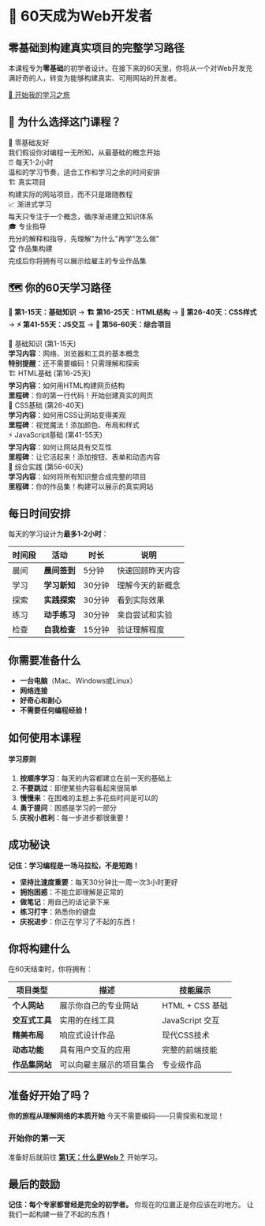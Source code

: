 <div class="hero-section">

# 🚀 60天成为Web开发者

## 零基础到构建真实项目的完整学习路径

本课程专为**零基础**的初学者设计。在接下来的60天里，你将从一个对Web开发充满好奇的人，转变为能够构建真实、可用网站的开发者。

<div class="hero-cta">
  <a href="#/phase-1-foundations/day-01-what-is-web/README" class="hero-cta">🎯 开始我的学习之旅</a>
</div>

</div>

## 🌟 为什么选择这门课程？

<div class="features-grid">

<div class="feature-card">
<div class="feature-title">🎯 零基础友好</div>
<div class="feature-description">我们假设你对编程一无所知，从最基础的概念开始</div>
</div>

<div class="feature-card">
<div class="feature-title">⏰ 每天1-2小时</div>
<div class="feature-description">温和的学习节奏，适合工作和学习之余的时间安排</div>
</div>

<div class="feature-card">
<div class="feature-title">🏗️ 真实项目</div>
<div class="feature-description">构建实际的网站项目，而不只是跟随教程</div>
</div>

<div class="feature-card">
<div class="feature-title">📈 渐进式学习</div>
<div class="feature-description">每天只专注于一个概念，循序渐进建立知识体系</div>
</div>

<div class="feature-card">
<div class="feature-title">🎓 专业指导</div>
<div class="feature-description">充分的解释和指导，先理解"为什么"再学"怎么做"</div>
</div>

<div class="feature-card">
<div class="feature-title">🏆 作品集构建</div>
<div class="feature-description">完成后你将拥有可以展示给雇主的专业作品集</div>
</div>

</div>

## 🗺️ 你的60天学习路径

<div class="learning-path">

**📍 第1-15天：基础知识** → **🏗️ 第16-25天：HTML结构** → **🎨 第26-40天：CSS样式** → **⚡ 第41-55天：JS交互** → **🚀 第56-60天：综合项目**

</div>

<div class="features-grid">

<div class="feature-card">
<div class="feature-title">📍 基础知识 (第1-15天)</div>
<div class="feature-description">
<strong>学习内容</strong>：网络、浏览器和工具的基本概念<br>
<strong>特别提醒</strong>：还不需要编码！只需理解和探索
</div>
</div>

<div class="feature-card">
<div class="feature-title">🏗️ HTML基础 (第16-25天)</div>
<div class="feature-description">
<strong>学习内容</strong>：如何用HTML构建网页结构<br>
<strong>里程碑</strong>：你的第一行代码！开始创建真实的网页
</div>
</div>

<div class="feature-card">
<div class="feature-title">🎨 CSS基础 (第26-40天)</div>
<div class="feature-description">
<strong>学习内容</strong>：如何用CSS让网站变得美观<br>
<strong>里程碑</strong>：视觉魔法！添加颜色、布局和样式
</div>
</div>

<div class="feature-card">
<div class="feature-title">⚡ JavaScript基础 (第41-55天)</div>
<div class="feature-description">
<strong>学习内容</strong>：如何让网站具有交互性<br>
<strong>里程碑</strong>：让它活起来！添加按钮、表单和动态内容
</div>
</div>

<div class="feature-card">
<div class="feature-title">🚀 综合实践 (第56-60天)</div>
<div class="feature-description">
<strong>学习内容</strong>：如何将所有知识整合成完整的项目<br>
<strong>里程碑</strong>：你的作品集！构建可以展示的真实网站
</div>
</div>

</div>

## 每日时间安排

每天的学习设计为**最多1-2小时**：

| 时间段 | 活动 | 时长 | 说明 |
|--------|------|------|------|
| 晨间 | **晨间签到** | 5分钟 | 快速回顾昨天内容 |
| 学习 | **学习新知** | 30分钟 | 理解今天的新概念 |
| 探索 | **实践探索** | 30分钟 | 看到实际效果 |
| 练习 | **动手练习** | 30分钟 | 亲自尝试和实验 |
| 检查 | **自我检查** | 15分钟 | 验证理解程度 |

## 你需要准备什么

- **一台电脑**（Mac、Windows或Linux）
- **网络连接**
- **好奇心和耐心**
- **不需要任何编程经验！**

## 如何使用本课程

#### 学习原则
1. **按顺序学习**：每天的内容都建立在前一天的基础上
2. **不要跳过**：即使某些内容看起来很简单
3. **慢慢来**：在困难的主题上多花些时间是可以的
4. **勇于提问**：困惑是学习的一部分
5. **庆祝小胜利**：每一步进步都很重要！

## 成功秘诀

**记住：学习编程是一场马拉松，不是短跑！**

- **坚持比速度重要**：每天30分钟比一周一次3小时更好
- **拥抱困惑**：不能立即理解是正常的
- **做笔记**：用自己的话记录下来
- **练习打字**：熟悉你的键盘
- **庆祝进步**：你正在学习了不起的东西！

## 你将构建什么

在60天结束时，你将拥有：

| 项目类型 | 描述 | 技能展示 |
|----------|------|----------|
| **个人网站** | 展示你自己的专业网站 | HTML + CSS 基础 |
| **交互式工具** | 实用的在线工具 | JavaScript 交互 |
| **精美布局** | 响应式设计作品 | 现代CSS技术 |
| **动态功能** | 具有用户交互的应用 | 完整的前端技能 |
| **作品集网站** | 可以向雇主展示的项目集合 | 专业级作品 |

## 准备好开始了吗？

**你的旅程从理解网络的本质开始**
今天不需要编码——只需探索和发现！

### 开始你的第一天
准备好后就前往 **[第1天：什么是Web？](phase-1-foundations/day-01-what-is-web/README.md)** 开始学习。

## 最后的鼓励

**记住：每个专家都曾经是完全的初学者。**
你现在的位置正是你应该在的地方。
让我们一起构建一些了不起的东西！